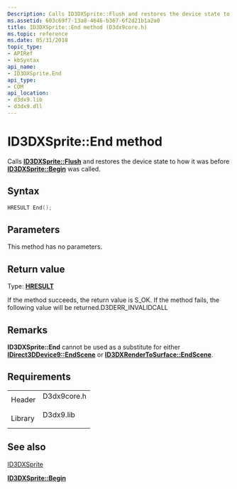 ```yaml
---
Description: Calls ID3DXSprite::Flush and restores the device state to how it was before ID3DXSprite::Begin was called.
ms.assetid: 603c69f7-13a8-4646-b367-6f2d21b1a2a0
title: ID3DXSprite::End method (D3dx9core.h)
ms.topic: reference
ms.date: 05/31/2018
topic_type: 
- APIRef
- kbSyntax
api_name: 
- ID3DXSprite.End
api_type: 
- COM
api_location: 
- d3dx9.lib
- d3dx9.dll
---
```


# ID3DXSprite::End method

Calls [**ID3DXSprite::Flush**](id3dxsprite--flush.md) and restores the device state to how it was before [**ID3DXSprite::Begin**](id3dxsprite--begin.md) was called.

## Syntax


```C++
HRESULT End();
```



## Parameters

This method has no parameters.

## Return value

Type: **[**HRESULT**](https://msdn.microsoft.com/library/Bb401631(v=MSDN.10).aspx)**

If the method succeeds, the return value is S\_OK. If the method fails, the following value will be returned.D3DERR\_INVALIDCALL

## Remarks

**ID3DXSprite::End** cannot be used as a substitute for either [**IDirect3DDevice9::EndScene**](/windows/desktop/api) or [**ID3DXRenderToSurface::EndScene**](id3dxrendertosurface--endscene.md).

## Requirements



|                    |                                                                                        |
|--------------------|----------------------------------------------------------------------------------------|
| Header<br/>  | <dl> <dt>D3dx9core.h</dt> </dl> |
| Library<br/> | <dl> <dt>D3dx9.lib</dt> </dl>   |



## See also

<dl> <dt>

[ID3DXSprite](id3dxsprite.md)
</dt> <dt>

[**ID3DXSprite::Begin**](id3dxsprite--begin.md)
</dt> </dl>

 

 




